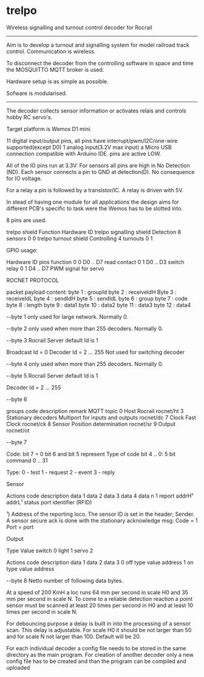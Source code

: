 # trelpo
Wireless signalling and turnout control decoder for Rocrail

*********************************************************************************************
  Aim is to develop a turnout and signalling system for model railroad track control.
  Communication is wireless.

  To disconnect the decoder from the controlling software in space and time the MOSQUITTO
  MQTT broker is used.

  Hardware setup is as simple as possible.

  Sofware is modularised.

*********************************************************************************************

  The decoder collects sensor information or activates relais and controls hobby RC servo's.

  Target platform is Wemos D1 mini.

  11 digital input/output pins, all pins have interrupt/pwm/I2C/one-wire supported(except D0)
  1 analog input(3.2V max input)
  a Micro USB connection
  compatible with Arduino IDE.
  pins are active LOW.

  All of the IO pins run at 3.3V:
  For sensors all pins are high in No Detection (ND). Each sensor connects a pin to GND at detection(D).
  No consequence for IO voltage.

  For a relay a pin is followed by a transistor/IC. A relay is driven with 5V.

  In stead of having one module for all applications the design aims for different PCB's specific to task
  were the Wemos has to be slotted into.

  8 pins are used.

  trelpo shield                 Function                                          Hardware ID
  trelpo signalling shield      Detection 8 sensors                                   0 0
  trelpo turnout shield         Controlling 4 turnouts                                0 1

  GPIO usage:

  Hardware ID      pins        function
  0 0            D0 .. D7    read contact
  0 1            D0 .. D3    switch relay
  0 1            D4 .. D7    PWM signal for servo

  ROCNET PROTOCOL

  packet payload content:
  byte 1  : groupId
  byte 2  : receiveIdH
  Byte 3  : receiveIdL
  byte 4  : sendIdH
  byte 5  : sendIdL
  byte 6  : group
  byte 7  : code
  byte 8  : length
  byte 9  : data1
  byte 10 : data2
  byte 11 : data3
  byte 12 : data4

  --byte 1 only used for large network. Normally 0.

  --byte 2 only used when more than 255 decoders. Normally 0.

  --byte 3 Rocrail Server default Id is 1

  Broadcast Id = 0
  Decoder   Id = 2 ... 255   Not used for switching decoder

  --byte 4 only used when more than 255 decoders. Normally 0.

  --byte 5 Rocrail Server default Id is 1

  Decoder Id     = 2 ... 255

  --byte 6

  groups
  code   description           remark                              MQTT topic
  0      Host                  Rocrail                             rocnet/ht
  3      Stationary decoders   Multiport for inputs and outputs    rocnet/dc
  7      Clock Fast            Clock                               rocnet/ck
  8      Sensor                Position determination              rocnet/sr
  9      Output                                                    rocnet/ot


  --byte 7

  Code:  bit 7 = 0
       bit 6 and bit 5 represent Type of code
       bit 4 .. 0:  5 bit command 0 .. 31

  Type: 0 - test
        1 - request
        2 - event
        3 - reply

  Sensor

  Actions
  code description data 1  data 2  data 3  data 4  data n
  1     report    addrH¹  addrL¹  status  port    identifier (RFID)

  ¹) Address of the reporting loco.
  The sensor ID is set in the header; Sender.
  A sensor secure ack is done with the stationary acknowledge msg:
  Code = 1
  Port = port

  Output

  Type     Value
  switch     0
  light      1
  servo      2

  Actions
  code description data 1  data 2  data 3
  0       off     type    value   address
  1       on      type    value   address

  --byte 8 Netto number of following data bytes.

  At a speed of 200 KmH a loc runs 64 mm per second in scale H0 and 35 mm per second in scale N.
  To come to a reliable detection reaction a point sensor must be scanned at least 20 times per second in H0
  and at least 10 times per second in scale N.

  For debouncing purpose a delay is built in into the processing of a sensor scan. This delay is adjustable.
  For scale H0 it should be not larger than 50 and for scale N not larger than 100.
  Default will be 20.

  For each individual decoder a config file needs to be stored in the same directory as the main program.
  For creation of another decoder only a new config file has to be created and than the program
  can be compiled and uploaded
